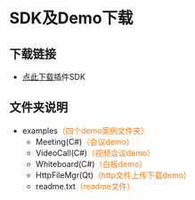 # SDK及Demo下载

## 下载链接

- [点此下载](https://sdk.cloudroom.com/pages/download#sdk)插件SDK

## 文件夹说明

 - examples<font color="#f77a0b">（四个demo案例文件夹）</font>
   + Meeting(C#)<font color="#f77a0b">（会议demo）</font>
   + VideoCall(C#)<font color="#f77a0b">（视频会议demo）</font>
   + Whiteboard(C#)<font color="#f77a0b">（白板demo）</font>
   + HttpFileMgr(Qt)<font color="#f77a0b">（http文件上传下载demo）</font>
   + readme.txt<font color="#f77a0b">（readme文件）</font>
